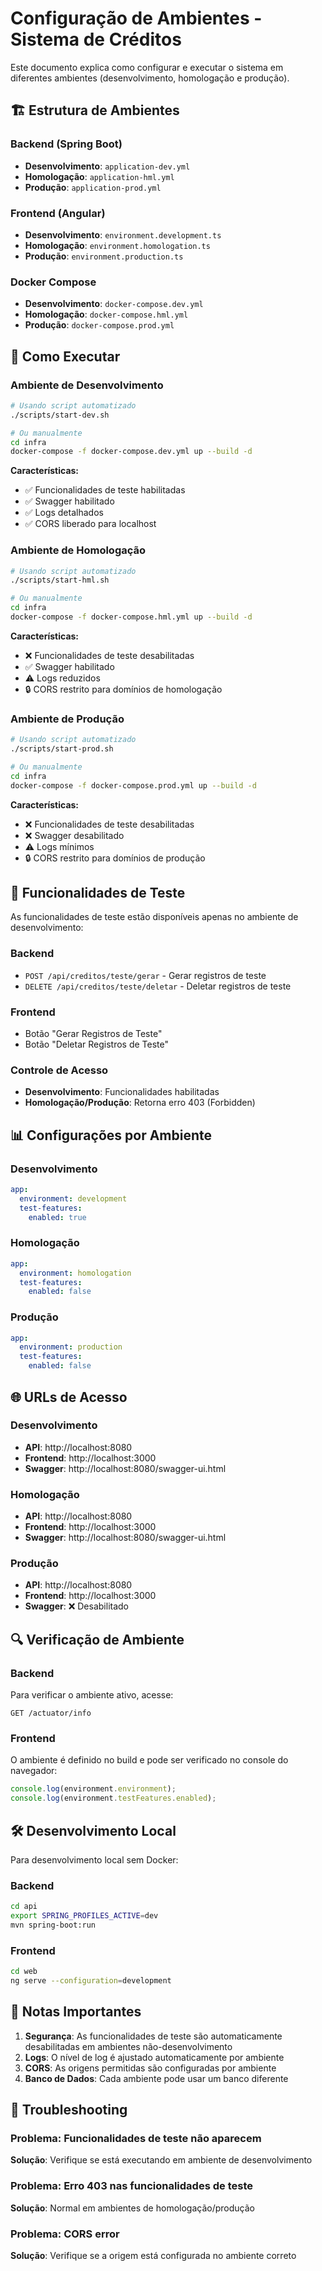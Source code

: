 # Configuração de Ambientes - Sistema de Créditos

Este documento explica como configurar e executar o sistema em diferentes ambientes (desenvolvimento, homologação e produção).

## 🏗️ Estrutura de Ambientes

### Backend (Spring Boot)
- **Desenvolvimento**: `application-dev.yml`
- **Homologação**: `application-hml.yml`
- **Produção**: `application-prod.yml`

### Frontend (Angular)
- **Desenvolvimento**: `environment.development.ts`
- **Homologação**: `environment.homologation.ts`
- **Produção**: `environment.production.ts`

### Docker Compose
- **Desenvolvimento**: `docker-compose.dev.yml`
- **Homologação**: `docker-compose.hml.yml`
- **Produção**: `docker-compose.prod.yml`

## 🚀 Como Executar

### Ambiente de Desenvolvimento
```bash
# Usando script automatizado
./scripts/start-dev.sh

# Ou manualmente
cd infra
docker-compose -f docker-compose.dev.yml up --build -d
```

**Características:**
- ✅ Funcionalidades de teste habilitadas
- ✅ Swagger habilitado
- ✅ Logs detalhados
- ✅ CORS liberado para localhost

### Ambiente de Homologação
```bash
# Usando script automatizado
./scripts/start-hml.sh

# Ou manualmente
cd infra
docker-compose -f docker-compose.hml.yml up --build -d
```

**Características:**
- ❌ Funcionalidades de teste desabilitadas
- ✅ Swagger habilitado
- ⚠️ Logs reduzidos
- 🔒 CORS restrito para domínios de homologação

### Ambiente de Produção
```bash
# Usando script automatizado
./scripts/start-prod.sh

# Ou manualmente
cd infra
docker-compose -f docker-compose.prod.yml up --build -d
```

**Características:**
- ❌ Funcionalidades de teste desabilitadas
- ❌ Swagger desabilitado
- ⚠️ Logs mínimos
- 🔒 CORS restrito para domínios de produção

## 🔧 Funcionalidades de Teste

As funcionalidades de teste estão disponíveis apenas no ambiente de desenvolvimento:

### Backend
- `POST /api/creditos/teste/gerar` - Gerar registros de teste
- `DELETE /api/creditos/teste/deletar` - Deletar registros de teste

### Frontend
- Botão "Gerar Registros de Teste"
- Botão "Deletar Registros de Teste"

### Controle de Acesso
- **Desenvolvimento**: Funcionalidades habilitadas
- **Homologação/Produção**: Retorna erro 403 (Forbidden)

## 📊 Configurações por Ambiente

### Desenvolvimento
```yaml
app:
  environment: development
  test-features:
    enabled: true
```

### Homologação
```yaml
app:
  environment: homologation
  test-features:
    enabled: false
```

### Produção
```yaml
app:
  environment: production
  test-features:
    enabled: false
```

## 🌐 URLs de Acesso

### Desenvolvimento
- **API**: http://localhost:8080
- **Frontend**: http://localhost:3000
- **Swagger**: http://localhost:8080/swagger-ui.html

### Homologação
- **API**: http://localhost:8080
- **Frontend**: http://localhost:3000
- **Swagger**: http://localhost:8080/swagger-ui.html

### Produção
- **API**: http://localhost:8080
- **Frontend**: http://localhost:3000
- **Swagger**: ❌ Desabilitado

## 🔍 Verificação de Ambiente

### Backend
Para verificar o ambiente ativo, acesse:
```
GET /actuator/info
```

### Frontend
O ambiente é definido no build e pode ser verificado no console do navegador:
```typescript
console.log(environment.environment);
console.log(environment.testFeatures.enabled);
```

## 🛠️ Desenvolvimento Local

Para desenvolvimento local sem Docker:

### Backend
```bash
cd api
export SPRING_PROFILES_ACTIVE=dev
mvn spring-boot:run
```

### Frontend
```bash
cd web
ng serve --configuration=development
```

## 📝 Notas Importantes

1. **Segurança**: As funcionalidades de teste são automaticamente desabilitadas em ambientes não-desenvolvimento
2. **Logs**: O nível de log é ajustado automaticamente por ambiente
3. **CORS**: As origens permitidas são configuradas por ambiente
4. **Banco de Dados**: Cada ambiente pode usar um banco diferente

## 🚨 Troubleshooting

### Problema: Funcionalidades de teste não aparecem
**Solução**: Verifique se está executando em ambiente de desenvolvimento

### Problema: Erro 403 nas funcionalidades de teste
**Solução**: Normal em ambientes de homologação/produção

### Problema: CORS error
**Solução**: Verifique se a origem está configurada no ambiente correto
